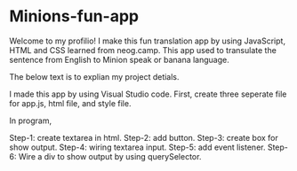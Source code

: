 # Minions-fun-app
Welcome to my profilio! I make this fun translation app by using JavaScript, HTML and CSS learned from neog.camp.
This app used to transulate the sentence from English to Minion speak or banana language. 

The below text is to explian my project detials.

I made this app by using Visual Studio code.
First, create three seperate file for app.js, html file, and style file.

In program,

Step-1: create textarea in html.
Step-2: add button.
Step-3: create box for show output.
Step-4: wiring textarea input.
Step-5: add event listener.
Step-6: Wire a div to show output by using querySelector.

